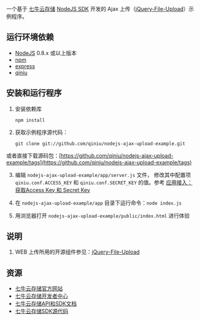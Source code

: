 
一个基于 [七牛云存储](http://www.qiniutek.com) [NodeJS SDK](https://github.com/qiniu/nodejs-sdk) 开发的 Ajax 上传（[jQuery-File-Upload](http://blueimp.github.com/jQuery-File-Upload/)）示例程序。

## 运行环境依赖

- [NodeJS](http://nodejs.org/) 0.8.x 或以上版本
- [npm](http://npmjs.org/)
- [express](http://expressjs.com/)
- [qiniu](http://search.npmjs.org/#/qiniu)

## 安装和运行程序

1. 安装依赖库

    `npm install `

2. 获取示例程序源代码：

    `git clone git://github.com/qiniu/nodejs-ajax-upload-example.git`

或者直接下载源码包：[https://github.com/qiniu/nodejs-ajax-upload-example/tags](https://github.com/qiniu/nodejs-ajax-upload-example/tags)

3. 编辑 `nodejs-ajax-upload-example/app/server.js` 文件， 修改其中配置项 `qiniu.conf.ACCESS_KEY` 和 `qiniu.conf.SECRET_KEY` 的值。参考 [应用接入：获取Access Key 和 Secret Key](http://docs.qiniutek.com/v2/api/auth/#app-access)

4. 在 `nodejs-ajax-upload-example/app` 目录下运行命令：`node index.js`

5. 用浏览器打开 `nodejs-ajax-upload-example/public/index.html` 进行体验

## 说明

1. WEB 上传所用的开源组件参见：[jQuery-File-Upload](https://github.com/blueimp/jQuery-File-Upload)

## 资源

- [七牛云存储官方网站](http://www.qiniutek.com)
- [七牛云存储开发者中心](https://dev.qiniutek.com)
- [七牛云存储API和SDK文档](http://docs.qiniutek.com)
- [七牛云存储SDK源代码](https://github.com/qiniu)
